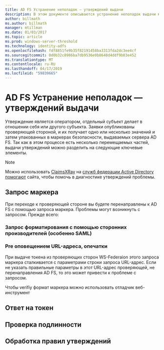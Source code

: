 ```yaml
---
title: AD FS Устранение неполадок — утверждений выдачи
description: В этом документе описывается устранение неполадок выдачи маркеров в AD FS
author: billmath
ms.author: billmath
manager: mtillman
ms.date: 01/03/2017
ms.topic: article
ms.prod: windows-server-threshold
ms.technology: identity-adfs
ms.openlocfilehash: fdf8851fe9b35f82191458ba3313fda2dc3ee4cf
ms.sourcegitcommit: 0d0b32c8986ba7db9536e0b8648d4ddf9b03e452
ms.translationtype: MT
ms.contentlocale: ru-RU
ms.lasthandoff: 04/17/2019
ms.locfileid: "59839665"
---
```

# <a name="ad-fs-troubleshooting---claims-issuance"></a>AD FS Устранение неполадок — утверждений выдачи
Утверждение является оператором, отдельный субъект делает в отношении себя или другого субъекта.  Заявки опубликованы проверяющей стороной, и их получает одно или несколько значений и затем упакованных в маркерах безопасности, выдаваемых сервера AD FS.  Так как в этом процессе есть несколько перемещаемых частей, выдачи утверждений можно разделить на следующие ключевые элементы.

>[!NOTE]  
>Можно использовать [ClaimsXRay](https://adfshelp.microsoft.com/ClaimsXray/TokenRequest) на [служб федерации Active Directory помогают](https://adfshelp.microsoft.com) сайта, чтобы помочь в диагностике утверждений проблемы.   

## <a name="token-request"></a>Запрос маркера
При переходе к проверяющей стороне вы будете перенаправлены к AD FS с помощью запроса маркера.  Проблемы могут возникнуть с запросом.  Прежде всего:

### <a name="the-request-formatting-with-3rd-parties-particularly-saml"></a>Запрос форматирования с помощью сторонних производителей (особенно SAML)

### <a name="pre-formated-urls-that-have-typos"></a>Pre оповещением URL-адреса, опечатки
При выдаче токена из проверяющих сторон WS-Federaion этого запроса маркера сталкивается с параметрами строки запроса URL-адрес.  Если не указать правильные параметры в этот URL-адрес проверяющей, не перенаправления AD FS, то это может привести к проблеме с запросом.


Чтобы verifiy формат маркера можно использовать отладчик веб-инструмент


## <a name="token-response"></a>Ответ на токен

## <a name="authentication"></a>Проверка подлинности

## <a name="claim-rule-processing"></a>Обработка правил утверждений
